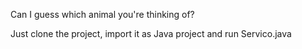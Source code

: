 Can I guess which animal you're thinking of?

Just clone the project, import it as Java project and run Servico.java